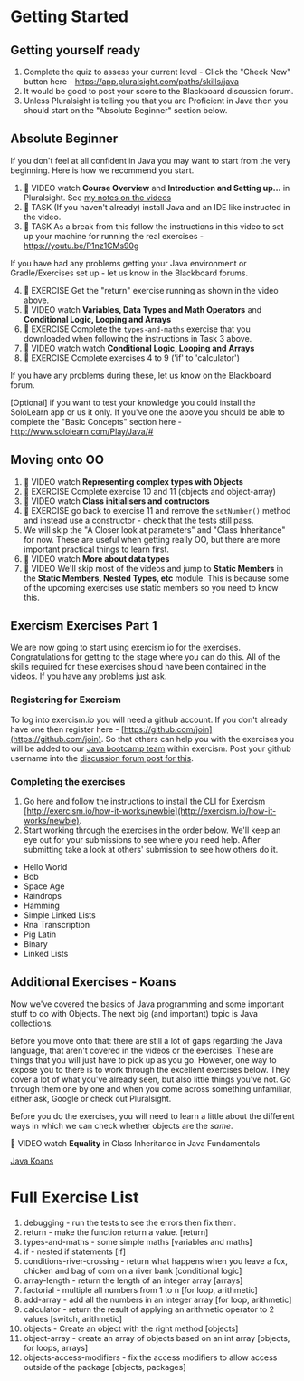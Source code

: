 # Getting Started

## Getting yourself ready

1. Complete the quiz to assess your current level - Click the "Check Now" button here - https://app.pluralsight.com/paths/skills/java
2. It would be good to post your score to the Blackboard discussion forum.
3. Unless Pluralsight is telling you that you are Proficient in Java then you should start on the "Absolute Beginner" section below. 

## Absolute Beginner

If you don't feel at all confident in Java you may want to start from the very beginning. Here is how we recommend you start. 

1. :cinema: VIDEO watch **Course Overview** and **Introduction and Setting up...** in Pluralsight. See [my notes on the videos](pluralsight-notes.md)
2. :construction_worker: TASK (If you haven't already) install Java and an IDE like instructed in the video. 
3. :construction_worker: TASK As a break from this follow the instructions in this video to set up your machine for running the real exercises - https://youtu.be/P1nz1CMs90g

If you have had any problems getting your Java environment or Gradle/Exercises set up - let us know in the Blackboard forums.

4. :runner: EXERCISE Get the "return" exercise running as shown in the video above.
5. :cinema: VIDEO watch **Variables, Data Types and Math Operators** and **Conditional Logic, Looping and Arrays**
6. :runner: EXERCISE Complete the `types-and-maths` exercise that you downloaded when following the instructions in Task 3 above. 
7. :cinema: VIDEO watch watch **Conditional Logic, Looping and Arrays**
8. :runner: EXERCISE Complete exercises 4 to 9 ('if' to 'calculator')

If you have any problems during these, let us know on the Blackboard forum.

[Optional] if you want to test your knowledge you could install the SoloLearn app or us it only. If you've one the above you should be able to complete the "Basic Concepts" section here - http://www.sololearn.com/Play/Java/#

## Moving onto OO

1. :cinema: VIDEO watch **Representing complex types with Objects**
2. :runner: EXERCISE Complete exercise 10 and 11 (objects and object-array)
3. :cinema: VIDEO watch **Class initialisers and contructors**
4. :runner: EXERCISE go back to exercise 11 and remove the `setNumber()` method and instead use a constructor - check that the tests still pass.
5. We will skip the "A Closer look at parameters" and "Class Inheritance" for now. These are useful when getting really OO, but there are more important practical things to learn first.
6. :cinema: VIDEO watch **More about data types**
7. :cinema: VIDEO We'll skip most of the videos and jump to **Static Members** in the **Static Members, Nested Types, etc** module. This is because some of the upcoming exercises use static members so you need to know this.

## Exercism Exercises Part 1

We are now going to start using exercism.io for the exercises. Congratulations for getting to the stage where you can do this. All of the skills required for these exercises should have been contained in the videos. If you have any problems just ask.


### Registering for Exercism

To log into exercism.io you will need a github account. If you don't already have one then register here - [https://github.com/join](https://github.com/join). So that others can help you with the exercises you will be added to our [Java bootcamp team](http://exercism.io/teams/uoljavabootcamp/streams) within exercism. Post your github username into the [discussion forum post for this](https://blackboard.le.ac.uk/webapps/discussionboard/do/message?action=list_messages&forum_id=_62510_1&nav=discussion_board_entry&conf_id=_44215_1&course_id=_11642_1&message_id=_1076260_1#msg__1076260_1Id).

### Completing the exercises

1. Go here and follow the instructions to install the CLI for Exercism [http://exercism.io/how-it-works/newbie](http://exercism.io/how-it-works/newbie).
2. Start working through the exercises in the order below. We'll keep an eye out for your submissions to see where you need help. After submitting take a look at others' submission to see how others do it. 

- Hello World
- Bob
- Space Age
- Raindrops
- Hamming
- Simple Linked Lists
- Rna Transcription
- Pig Latin
- Binary
- Linked Lists

## Additional Exercises - Koans

Now we've covered the basics of Java programming and some important stuff to do with Objects. The next big (and important) topic is Java collections. 

Before you move onto that: there are still a lot of gaps regarding the Java language, that aren't covered in the videos or the exercises. These are things that you will just have to pick up as you go. However, one way to expose you to there is to work through the excellent exercises below. They cover a lot of what you've already seen, but also little things you've not. Go through them one by one and when you come across something unfamiliar, either ask, Google or check out Pluralsight. 

Before you do the exercises, you will need to learn a little about the different ways in which we can check whether objects are the _same_.

:cinema: VIDEO watch **Equality** in Class Inheritance in Java Fundamentals

[Java Koans](https://github.com/matyb/java-koans)

# Full Exercise List

1. debugging - run the tests to see the errors then fix them. 
2. return - make the function return a value.  [return]
3. types-and-maths - some simple maths  [variables and maths]
4. if - nested if statements  [if]
5. conditions-river-crossing - return what happens when you leave a fox, chicken and bag of corn on a river bank [conditional logic]
6. array-length - return the length of an integer array [arrays]
7. factorial - multiple all numbers from 1 to n [for loop, arithmetic]
8. add-array - add all the numbers in an integer array [for loop, arithmetic]
9. calculator - return the result of applying an arithmetic operator to 2 values  [switch, arithmetic]
10. objects - Create an object with the right method  [objects]
11. object-array - create an array of objects based on an int array [objects, for loops, arrays]
12. objects-access-modifiers - fix the access modifiers to allow access outside of the package  [objects, packages]
